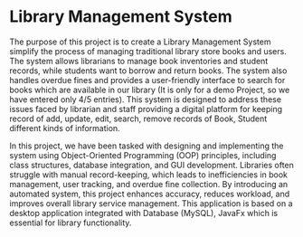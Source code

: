 # Library Management System
The purpose of this project is to create a Library Management System simplify the process of managing traditional library store books and users. The system allows librarians to manage book inventories and student records, while students want to borrow and return books. The system also handles overdue fines and provides a user-friendly interface to search for books which are available in our library (It is only for a demo Project, so we have entered only 4/5 entries). This system is designed to address these issues faced by librarian and staff providing a digital platform for keeping record of add, update, edit, search, remove records of Book, Student different kinds of information. 

In this project, we have been tasked with designing and implementing the system using Object-Oriented Programming (OOP) principles, including class structures, database integration, and GUI development. Libraries often struggle with manual record-keeping, which leads to inefficiencies in book management, user tracking, and overdue fine collection. By introducing an automated system, this project enhances accuracy, reduces workload, and improves overall library service management. This application is based on a desktop application integrated with Database (MySQL), JavaFx which is essential for library functionality. 
